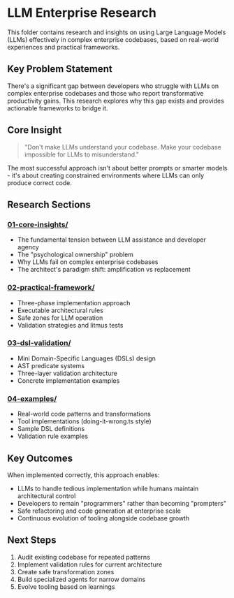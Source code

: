 # LLM Enterprise Research

This folder contains research and insights on using Large Language Models (LLMs) effectively in complex enterprise codebases, based on real-world experiences and practical frameworks.

## Key Problem Statement

There's a significant gap between developers who struggle with LLMs on complex enterprise codebases and those who report transformative productivity gains. This research explores why this gap exists and provides actionable frameworks to bridge it.

## Core Insight

> "Don't make LLMs understand your codebase. Make your codebase impossible for LLMs to misunderstand."

The most successful approach isn't about better prompts or smarter models - it's about creating constrained environments where LLMs can only produce correct code.

## Research Sections

### [01-core-insights/](./01-core-insights/)
- The fundamental tension between LLM assistance and developer agency
- The "psychological ownership" problem
- Why LLMs fail on complex enterprise codebases
- The architect's paradigm shift: amplification vs replacement

### [02-practical-framework/](./02-practical-framework/)
- Three-phase implementation approach
- Executable architectural rules
- Safe zones for LLM operation
- Validation strategies and litmus tests

### [03-dsl-validation/](./03-dsl-validation/)
- Mini Domain-Specific Languages (DSLs) design
- AST predicate systems
- Three-layer validation architecture
- Concrete implementation examples

### [04-examples/](./04-examples/)
- Real-world code patterns and transformations
- Tool implementations (doing-it-wrong.ts style)
- Sample DSL definitions
- Validation rule examples

## Key Outcomes

When implemented correctly, this approach enables:
- LLMs to handle tedious implementation while humans maintain architectural control
- Developers to remain "programmers" rather than becoming "prompters"
- Safe refactoring and code generation at enterprise scale
- Continuous evolution of tooling alongside codebase growth

## Next Steps

1. Audit existing codebase for repeated patterns
2. Implement validation rules for current architecture
3. Create safe transformation zones
4. Build specialized agents for narrow domains
5. Evolve tooling based on learnings